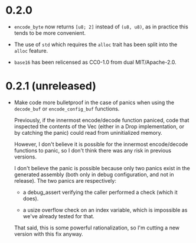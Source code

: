 # 0.2.0

- `encode_byte` now returns `[u8; 2]` instead of `(u8, u8)`, as in practice this
  tends to be more convenient.

- The use of `std` which requires the `alloc` trait has been split into the
  `alloc` feature.

- `base16` has been relicensed as CC0-1.0 from dual MIT/Apache-2.0.

# 0.2.1 (unreleased)

- Make code more bulletproof in the case of panics when using the `decode_buf`
  or `encode_config_buf` functions.

    Previously, if the innermost encode/decode function paniced, code that
    inspected the contents of the Vec (either in a Drop implementation, or by
    catching the panic) could read from uninitialized memory.

    However, I don't believe it is possible for the innermost encode/decode
    functions to panic, so I don't think there was any risk in previous
    versions.

    I don't believe the panic is possible because only two panics exist in the generated assembly (both only in debug configuration, and not in release). The two panics are respectively:

    - a debug_assert verifying the caller performed a check (which it does).

    - a usize overflow check on an index variable, which is impossible as we've
      already tested for that.

    That said, this is some powerful rationalization, so I'm cutting a new version
    with this fix anyway.
